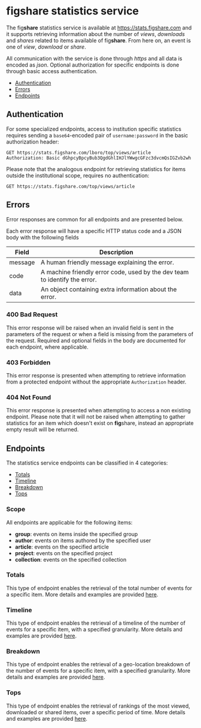 fig**share** statistics service
===============================

The fig**share** statistics service is available at https://stats.figshare.com and
it supports retrieving information about the number of *views*, *downloads* and *shares*
related to items available of fig**share**. From here on, an event is one of *view*,
*download* or *share*.

All communication with the service is done through *https* and all data is encoded as *json*.
Optional authorization for specific endpoints is done through basic access authentication.

* [Authentication](#authentication)
* [Errors](#errors)
* [Endpoints](#endpoints)


## Authentication

For some specialized endpoints, access to institution specific statistics requires
sending a `base64`-encoded pair of `username:password` in the basic authorization header:

```http
GET https://stats.figshare.com/lboro/top/views/article
Authorization: Basic dGhpcyBpcyBub3QgdGhlIHJlYWwgcGFzc3dvcmQsIGZvb2wh
```

Please note that the analogous endpoint for retrieving statistics for items outside
the institutional scope, requires no authentication:
```http
GET https://stats.figshare.com/top/views/article
```

## Errors

Error responses are common for all endpoints and are presented below.

Each error response will have a specific HTTP status code and a JSON body with the
following fields

|Field|Description|
|-----|-----------|
|message|A human friendly message explaining the error.|
|code|A machine friendly error code, used by the dev team to identify the error.|
|data|An object containing extra information about the error.|


### 400 Bad Request

This error response will be raised when an invalid field is sent in the parameters of the
request or when a field is missing from the parameters of the request. Required and
optional fields in the body are documented for each endpoint, where applicable.


### 403 Forbidden

This error response is presented when attempting to retrieve information from a protected endpoint
without the appropriate `Authorization` header.


### 404 Not Found

This error response is presented when attempting to access a non existing endpoint. Please note
that it will not be raised when attempting to gather statistics for an item which doesn't
exist on **fig**share, instead an appropriate empty result will be returned.


## Endpoints

The statistics service endpoints can be classified in 4 categories:

* [Totals](#totals)
* [Timeline](#timeline)
* [Breakdown](#breakdown)
* [Tops](#tops)

### Scope
All endpoints are applicable for the following items:

* **group**: events on items inside the specified group
* **author**: events on items authored by the specified user
* **article**: events on the specified article
* **project**: events on the specified project
* **collection**: events on the specified collection


### Totals

This type of endpoint enables the retrieval of the total number of events for a specific item.
More details and examples are provided [here](totals.md).


### Timeline

This type of endpoint enables the retrieval of a timeline of the number of events for a specific
item, with a specified granularity. More details and examples are provided [here](timeline.md).


### Breakdown

This type of endpoint enables the retrieval of a geo-location breakdown of the number of events for a specific
item, with a specified granularity. More details and examples are provided [here](breakdown.md).


### Tops

This type of endpoint enables the retrieval of rankings of the most viewed, downloaded or shared items,
over a specific period of time. More details and examples are provided [here](tops.md).
